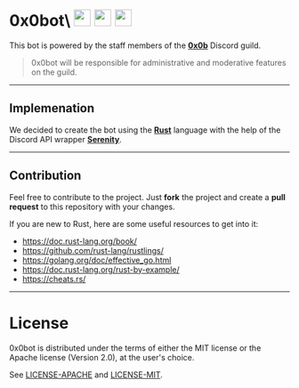 # 0x0bot\ <img src="https://forthebadge.com/images/badges/built-by-developers.svg" height="30"/> <img src="https://forthebadge.com/images/badges/built-with-love.svg" height="30"/> <img src="https://forthebadge.com/images/badges/contains-technical-debt.svg" height="30"/> 

This bot is powered by the staff members of the [**0x0b**](https://discord.0x0b.cc) Discord guild. 

> 0x0bot will be responsible for administrative and moderative features on the guild.

---

## Implemenation

We decided to create the bot using the [**Rust**](https://www.rust-lang.org/) language with the help of the Discord API wrapper [**Serenity**](https://github.com/serenity-rs/serenity).

---

## Contribution

Feel free to contribute to the project. Just **fork** the project and create a **pull request** to this repository with your changes.

If you are new to Rust, here are some useful resources to get into it:
- https://doc.rust-lang.org/book/
- https://github.com/rust-lang/rustlings/
- https://golang.org/doc/effective_go.html
- https://doc.rust-lang.org/rust-by-example/
- https://cheats.rs/

---

# License

0x0bot is distributed under the terms of either the MIT license or the Apache license (Version 2.0), at the user's choice.

See [LICENSE-APACHE](./LICENSE-APACHE) and [LICENSE-MIT](./LICENSE-MIT).